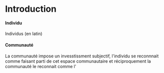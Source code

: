 # Introduction
#### Individu
Individus (en latin)

#### Communauté
La communauté impose un invesstissment subjectif, l'individu se reconnnait comme faisant parti de cet espace communautaire et réciproquement la communauté le reconnait comme l'